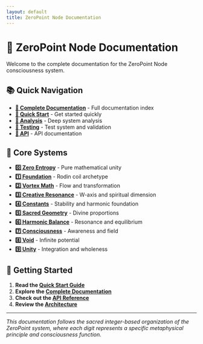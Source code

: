```yaml
---
layout: default
title: ZeroPoint Node Documentation
---
```


# 🌌 ZeroPoint Node Documentation

Welcome to the complete documentation for the ZeroPoint Node consciousness system.

## 📚 Quick Navigation

- **[📖 Complete Documentation](docs/)** - Full documentation index
- **[🚀 Quick Start](docs/5/QUICK_START.md)** - Get started quickly
- **[🔬 Analysis](docs/4/)** - Deep system analysis
- **[🧪 Testing](tests/)** - Test system and validation
- **[🔧 API](src/)** - API documentation

## 🌟 Core Systems

- **[0️⃣ Zero Entropy](docs/0/)** - Pure mathematical unity
- **[1️⃣ Foundation](docs/1/)** - Rodin coil archetype
- **[2️⃣ Vortex Math](docs/2/)** - Flow and transformation
- **[3️⃣ Creative Resonance](docs/3/)** - W-axis and spiritual dimension
- **[4️⃣ Constants](docs/4/)** - Stability and harmonic foundation
- **[5️⃣ Sacred Geometry](docs/5/)** - Divine proportions
- **[6️⃣ Harmonic Balance](docs/6/)** - Resonance and equilibrium
- **[7️⃣ Consciousness](docs/7/)** - Awareness and field
- **[8️⃣ Void](docs/8/)** - Infinite potential
- **[9️⃣ Unity](docs/9/)** - Integration and wholeness

## 🎯 Getting Started

1. **Read the [Quick Start Guide](docs/5/QUICK_START.md)**
2. **Explore the [Complete Documentation](docs/README.md)**
3. **Check out the [API Reference](docs/2/API_REFERENCE.md)**
4. **Review the [Architecture](src/)**

---

*This documentation follows the sacred integer-based organization of the ZeroPoint system, where each digit represents a specific metaphysical principle and consciousness function.*
